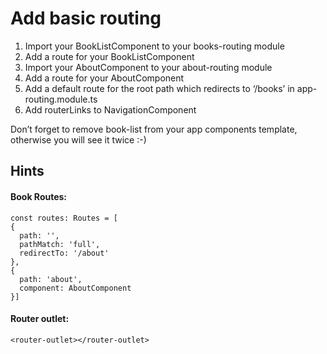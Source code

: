 # Add basic routing
1. Import your BookListComponent to your books-routing module
2. Add a route for your BookListComponent
3. Import your AboutComponent to your about-routing module
4. Add a route for your AboutComponent
5. Add a default route for the root path which redirects to ‘/books’ in app-routing.module.ts
6. Add routerLinks to NavigationComponent

Don’t forget to remove book-list from your app components template, otherwise you will see it twice :-)

## Hints

#### Book Routes:

```
const routes: Routes = [
{
  path: '',
  pathMatch: 'full',
  redirectTo: '/about'
},
{
  path: 'about',
  component: AboutComponent
}]
```

#### Router outlet:

`<router-outlet></router-outlet>`

